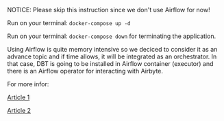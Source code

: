 NOTICE: Please skip this instruction since we don't use Airflow for now!

Run on your terminal: `docker-compose up -d`

Run on your terminal: `docker-compose down` for terminating the application.

Using Airflow is quite memory intensive so we deciced to consider it as an advance topic and if time allows, it will be integrated as an orchestrator. In that case, DBT is going to be installed in Airflow container (executor) and there is an Airflow operator for interacting with Airbyte.


For more infor:

[Article 1](https://medium.com/@Cartelis/launching-a-docker-based-modern-open-source-data-stack-a936b1bb0a43)

[Article 2](https://awstip.com/orchestrate-airbyte-using-apache-airflow-f410e7c8eb02)

